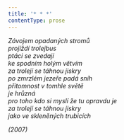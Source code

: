 ```yaml
---
title: '* * *'
contentType: prose
---
```


<section>

_Závojem opadaných stromů  
projíždí trolejbus  
ptáci se zvedají  
ke spodním holým větvím  
za trolejí se táhnou jiskry  
po zmrzlém jezeře padá sníh  
přítomnost v tomhle světě  
je hrůzná  
pro toho kdo si myslí že tu opravdu je  
za trolejí se táhnou jiskry  
jako ve skleněných trubicích_

</section>

<section>

_(2007)_

</section>
